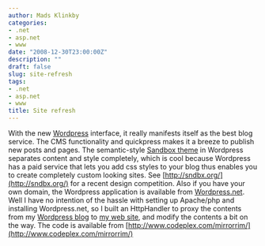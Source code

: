 ```yaml
---
author: Mads Klinkby
categories:
- .net
- asp.net
- www
date: "2008-12-30T23:00:00Z"
description: ""
draft: false
slug: site-refresh
tags:
- .net
- asp.net
- www
title: Site refresh
---
```



With the new [Wordpress](http://www.wordpress.com/) interface, it really manifests itself as the best blog service. The CMS functionality and quickpress makes it a breeze to publish new posts and pages. The semantic-style [Sandbox theme](http://www.plaintxt.org/themes/sandbox/) in Wordpress separates content and style completely, which is cool because Wordpress has a paid service that lets you add css styles to your blog thus enables you to create completely custom looking sites. See [http://sndbx.org/](http://sndbx.org/) for a recent design competition. Also if you have your own domain, the Wordpress application is available from [Wordpress.net](http://wordpress.org/). Well I have no intention of the hassle with setting up Apache/php and installing Wordpress.net, so I built an HttpHandler to proxy the contents from my [Wordpress blog](http://klinkby.wordpress.com/) to [my web site](http://kli.dk/), and modify the contents a bit on the way. The code is available from [http://www.codeplex.com/mirrorrim/](http://www.codeplex.com/mirrorrim/)

